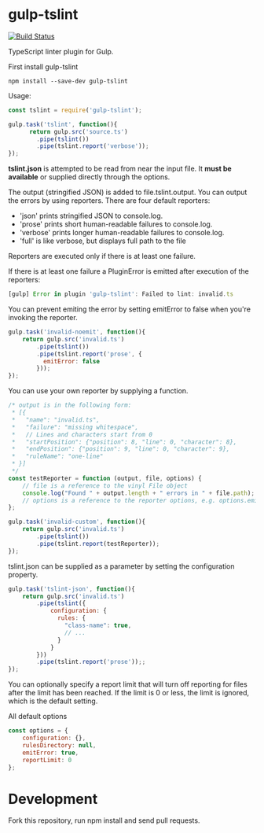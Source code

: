 gulp-tslint
=========

[![Build Status](https://travis-ci.org/panuhorsmalahti/gulp-tslint.svg?branch=master)](https://travis-ci.org/panuhorsmalahti/gulp-tslint)

TypeScript linter plugin for Gulp.


First install gulp-tslint
```shell
npm install --save-dev gulp-tslint
```


Usage:
```javascript
const tslint = require('gulp-tslint');

gulp.task('tslint', function(){
      return gulp.src('source.ts')
        .pipe(tslint())
        .pipe(tslint.report('verbose'));
});
```

**tslint.json** is attempted to be read from near the input file.
It **must be available** or supplied directly through the options.

The output (stringified JSON) is added to file.tslint.output.
You can output the errors by using reporters.
There are four default reporters:
* 'json' prints stringified JSON to console.log.
* 'prose' prints short human-readable failures to console.log.
* 'verbose' prints longer human-readable failures to console.log.
* 'full' is like verbose, but displays full path to the file

Reporters are executed only if there is at least one failure.

If there is at least one failure a PluginError is
emitted after execution of the reporters:
```javascript
[gulp] Error in plugin 'gulp-tslint': Failed to lint: invalid.ts
```

You can prevent emiting the error by setting emitError to false when you're
invoking the reporter.

```javascript
gulp.task('invalid-noemit', function(){
    return gulp.src('invalid.ts')
        .pipe(tslint())
        .pipe(tslint.report('prose', {
          emitError: false
        }));
});
```

You can use your own reporter by supplying a function.
```javascript
/* output is in the following form:
 * [{
 *   "name": "invalid.ts",
 *   "failure": "missing whitespace",
 *   // Lines and characters start from 0
 *   "startPosition": {"position": 8, "line": 0, "character": 8},
 *   "endPosition": {"position": 9, "line": 0, "character": 9},
 *   "ruleName": "one-line"
 * }]
 */
const testReporter = function (output, file, options) {
    // file is a reference to the vinyl File object
    console.log("Found " + output.length + " errors in " + file.path);
    // options is a reference to the reporter options, e.g. options.emitError
};

gulp.task('invalid-custom', function(){
    return gulp.src('invalid.ts')
        .pipe(tslint())
        .pipe(tslint.report(testReporter));
});
```

tslint.json can be supplied as a parameter by setting the configuration property.
```javascript
gulp.task('tslint-json', function(){
    return gulp.src('invalid.ts')
        .pipe(tslint({
            configuration: {
              rules: {
                "class-name": true,
                // ...
              }
            }
        }))
        .pipe(tslint.report('prose'));;
});
```

You can optionally specify a report limit that will turn off reporting for files after the limit has been reached. If the limit is 0 or less, the limit is ignored, which is the default setting.

All default options
```javascript
const options = {
    configuration: {},
    rulesDirectory: null,
    emitError: true,
    reportLimit: 0
};
```

Development
===========

Fork this repository, run npm install and send pull requests.
